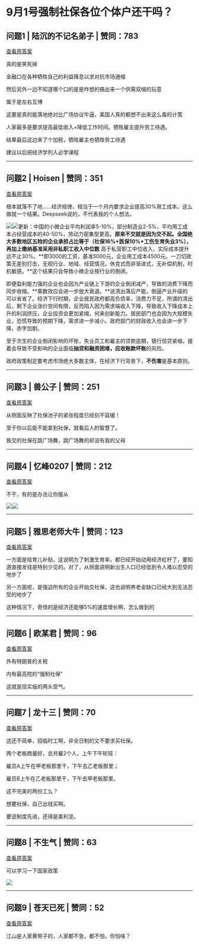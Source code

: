 # 9月1号强制社保各位个体户还干吗？

## 问题1 | 陆沉的不记名弟子 | 赞同：783

[查看原答案](https://www.zhihu.com/question/1935828069286912277/answer/1937195710916327142)

真的是笑死掉

金融口在各种牺牲自己的利益降息以求对抗市场通缩

然后另外一边不知道哪个口的是是咋想的搞出来一个供需双缩的玩意

属于是左右互博

这要是真的能落地绝对比广场协议牛逼，美国人真的都想不出来这么毒的计策

人家最多是要求提高最低收入+降低工作时间。牺牲雇主提升劳工待遇。

结果最后这边来了个加税，牺牲雇主也牺牲劳工待遇

建议以后把经济学列入必学课程

---

## 问题2 | Hoisen | 赞同：351

[查看原答案](https://www.zhihu.com/question/1935828069286912277/answer/1937020729049748526)

 根本就落不了地……经济规律，相当于一个月内要求企业提高30%用工成本。这么做就一个结果。Deepseek说的，不代表我的个人想法。

![](https://pic1.zhimg.com/50/v2-d02dc9c0afdfc8dda262f7619da43a53_720w.jpg?source=1def8aca)![](https://pic1.zhimg.com/80/v2-d02dc9c0afdfc8dda262f7619da43a53_720w.webp?source=1def8aca)更新：中国的小微企业平均利润率5-10%，部分制造业2-5%，平均用工成本占经营成本的40-50%，劳动力密集型更高。**原来不交就是因为交不起。**全国绝大多数地区五险的企业承担占比等于（社保16%+医保10%+工伤生育失业3%），再加上缴纳基准采用**非私职工收入中位数** 高于私营职工中位收入，实际成本提升远不止30%。**即3000的工资，基准5000元，企业用工成本4500元。一刀切政策无差别打击，无视行业、地域、经营情况。休克式而非渐进式，无补偿机制，时机敏感。**这个结果只会导致小微企业按行业的倒闭。

即便盈利能力强的企业也会因为产业链上下游的企业倒闭减产，导致的消费下降而同步收缩。**乘数效应会进一步放大衰退。**说清出落后产能，倒逼产业升级的可以省省了。经济下行时期，企业居民政府都高负债率，消费力不足，所谓的清出后，剩下企业涨价空间有限，反而陷入因为需求端收入下降，导致收入下降成本上升的利润挤压，企业投资会更加紧缩，何来创新能力。居民部门也会因为大规模失业，恐慌导致的预期下降，需求进一步减小。政府部门的财政收入也会进一步下降，赤字加剧。

至于次生的企业倒闭影响的坏账，失业员工和雇主的贷款逾期，银行信贷紧缩，接着会导致不受影响的企业面临**抽贷和融资困难，应收账款坏账**的风险。

政府政策制定要考虑市场绝大多数主体，在经济下行背景下，**不伤害**是基本原则。

---

## 问题3 | 兽公子 | 赞同：251

[查看原答案](https://www.zhihu.com/question/1935828069286912277/answer/1937222944624477154)

从侧面反映了社保池子的紧张程度已经刻不容缓！

至于你以后能不能拿到社保，就看后人的智慧了。

我交的社保在跳广场舞，跳广场舞的却没有我的父母

---

## 问题4 | 忆峰0207 | 赞同：212

[查看原答案](https://www.zhihu.com/question/1935828069286912277/answer/1936879330862044315)

不干，有的是办法让你服从

![](https://picx.zhimg.com/50/v2-9097a82e527f8e5e70015879a84f4d08_720w.jpg?source=1def8aca)![](https://picx.zhimg.com/80/v2-9097a82e527f8e5e70015879a84f4d08_720w.webp?source=1def8aca)

---

## 问题5 | 雅思老师大牛 | 赞同：123

[查看原答案](https://www.zhihu.com/question/1935828069286912277/answer/1937231442242437321)

一方面是给育儿补贴，这说明为了刺激生育率，都已经开始动用经济杠杆了，要知道直接发钱是特别少见的。对了，从侧面说明新出生人口已经低到令人难以忍受的地步了

另一方面呢，是强迫所有的企业开始交社保，这也说明养老金缺口已经大到无法忍受的地步了

这种情况下，奇怪的是经济还能够5%的速度增长啊，怎么做到的

---

## 问题6 | 欧某君 | 赞同：96

[查看原答案](https://www.zhihu.com/question/1935828069286912277/answer/1937238471912694747)

外有特朗普的关税

内有最高院的“强制社保”

这就是现实版的两头受气。

---

## 问题7 | 龙十三 | 赞同：70

[查看原答案](https://www.zhihu.com/question/1935828069286912277/answer/1937089507871663983)

这还不简单，招临时工啊，非全日制的又不要求买社保。

两个老板商量好，总共雇2个人，上午下午轮班：

雇员A上午在甲老板那里干，下午去乙老板那里；

雇员B上午在乙老板那里干，下午去甲老板那里。

这不完美的两份工么？

想要社保，自己出钱买啊。

要说制度先进，还得是美利坚。

---

## 问题8 | 不生气 | 赞同：63

[查看原答案](https://www.zhihu.com/question/1935828069286912277/answer/1937170139272443274)

可以学习一下国家政策

![](https://pic1.zhimg.com/50/v2-9fe644dd7969a13fa0218c93aa1bdb33_720w.jpg?source=1def8aca)

---

## 问题9 | 苍天已死 | 赞同：52

[查看原答案](https://www.zhihu.com/question/1935828069286912277/answer/1937260032145197050)

江山是人家黄带子的，人家都不急，都不怕，你怕啥？
